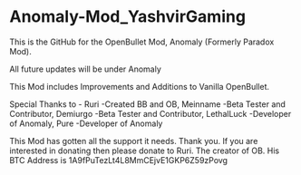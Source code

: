 # Anomaly-Mod_YashvirGaming

This is the GitHub for the OpenBullet Mod, Anomaly (Formerly Paradox Mod).

All future updates will be under Anomaly

This Mod includes Improvements and Additions to Vanilla OpenBullet.

Special Thanks to - Ruri -Created BB and OB, Meinname -Beta Tester and Contributor, Demiurgo -Beta Tester and Contributor, LethalLuck -Developer of Anomaly, Pure -Developer of Anomaly

This Mod has gotten all the support it needs. Thank you. If you are interested in donating then please donate to Ruri. The creator of OB. His BTC Address is 1A9fPuTezLt4L8MmCEjvE1GKP6Z59zPovg
